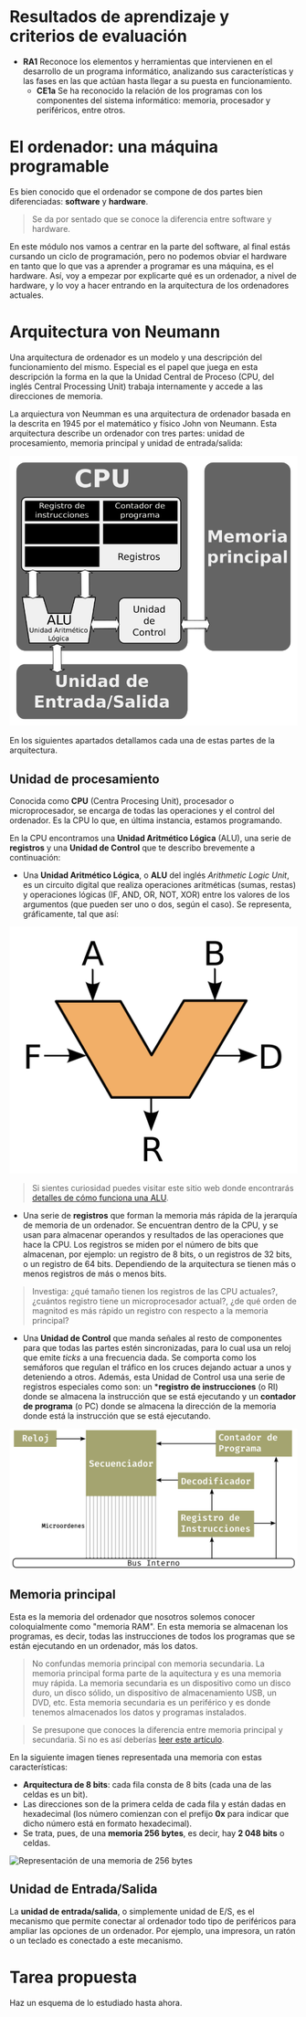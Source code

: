 # Resultados de aprendizaje y criterios de evaluación

- **RA1** Reconoce los elementos y herramientas que intervienen en el desarrollo de un programa informático, analizando sus características y las fases en las que actúan hasta llegar a su puesta en funcionamiento.
  - **CE1a** Se ha reconocido la relación de los programas con los componentes del sistema informático: memoria, procesador y periféricos, entre otros.

# El ordenador: una máquina programable

Es bien conocido que el ordenador se compone de dos partes bien diferenciadas: **software** y **hardware**.

> Se da por sentado que se conoce la diferencia entre software y hardware.

En este módulo nos vamos a centrar en la parte del software, al final estás cursando un ciclo de programación, pero no podemos obviar el hardware en tanto que lo que vas a aprender a programar es una máquina, es el hardware. Así, voy a empezar por explicarte qué es un ordenador, a nivel de hardware, y lo voy a hacer entrando en la arquitectura de los ordenadores actuales.

# Arquitectura von Neumann

Una arquitectura de ordenador es un modelo y una descripción del funcionamiento del mismo. Especial es el papel que juega en esta descripción la forma en la que la Unidad Central de Proceso (CPU, del inglés Central Processing Unit) trabaja internamente y accede a las direcciones de memoria.

La arquiectura von Neumman es una arquitectura de ordenador basada en la descrita en 1945 por el matemático y físico John von Neumann. Esta arquitectura describe un ordenador con tres partes: unidad de procesamiento, memoria principal y unidad de entrada/salida:

![Arquitectura von Neumann](./img/von_neumann.png)

En los siguientes apartados detallamos cada una de estas partes de la arquitectura.

## Unidad de procesamiento

Conocida como **CPU** (Centra Procesing Unit), procesador o microprocesador, se encarga de todas las operaciones y el control del ordenador. Es la CPU lo que, en última instancia, estamos programando.

En la CPU encontramos una **Unidad Aritmético Lógica** (ALU), una serie de **registros** y una **Unidad de Control** que te describo brevemente a continuación:

- Una **Unidad Aritmético Lógica**, o **ALU** del inglés *Arithmetic Logic Unit*, es un circuito digital que realiza operaciones aritméticas (sumas, restas) y operaciones lógicas (IF, AND, OR, NOT, XOR) entre los valores de los argumentos (que pueden ser uno o dos, según el caso). Se representa, gráficamente, tal que así:

![ALU](./img/alu_simbolo.png)

> Si sientes curiosidad puedes visitar este sitio web donde encontrarás [detalles de cómo funciona una ALU](https://hardzone.es/reportajes/que-es/alu/).

- Una serie de **registros** que forman la memoria más rápida de la jerarquía de memoria de un ordenador. Se encuentran dentro de la CPU, y se usan para almacenar operandos y resultados de las operaciones que hace la CPU. Los registros se miden por el número de bits que almacenan, por ejemplo: un registro de 8 bits, o un registros de 32 bits, o un registro de 64 bits. Dependiendo de la arquitectura se tienen más o menos registros de más o menos bits.

> Investiga: ¿qué tamaño tienen los registros de las CPU actuales?, ¿cuántos registro tiene un microprocesador actual?, ¿de qué orden de magnitod es más rápido un registro con respecto a la memoria principal?

- Una **Unidad de Control** que manda señales al resto de componentes para que todas las partes estén sincronizadas, para lo cual usa un reloj que emite *ticks* a una frecuencia dada. Se comporta como los semáforos que regulan el tráfico en los cruces dejando actuar a unos y deteniendo a otros. Además, esta Unidad de Control usa una serie de registros especiales como son: un ***registro de instrucciones** (o RI) donde se almacena la instrucción que se está ejecutando y un **contador de programa** (o PC) donde se almacena la dirección de la memoria donde está la instrucción que se está ejecutando.

![Unidad de Control](./img/unidad_control.png)

## Memoria principal

Esta es la memoria del ordenador que nosotros solemos conocer coloquialmente como "memoria RAM". En esta memoria se almacenan los programas, es decir, todas las instrucciones de todos los programas que se están ejecutando en un ordenador, más los datos.

> No confundas memoria principal con memoria secundaria. La memoria principal forma parte de la aquitectura y es una memoria muy rápida. La memoria secundaria es un dispositivo como un disco duro, un disco sólido, un dispositivo de almacenamiento USB, un DVD, etc. Esta memoria secundaria es un periférico y es donde tenemos almacenados los datos y programas instalados.

> Se presupone que conoces la diferencia entre memoria principal y secundaria. Si no es así deberías [leer este artículo](https://www.geeksforgeeks.org/difference-between-primary-and-secondary-memory/).

En la siguiente imagen tienes representada una memoria con estas características:

- **Arquitectura de 8 bits**: cada fila consta de 8 bits (cada una de las celdas es un bit).
- Las direcciones son de la primera celda de cada fila y están dadas en hexadecimal (los número comienzan con el prefijo **0x** para indicar que dicho número está en formato hexadecimal).
- Se trata, pues, de una **memoria 256 bytes**, es decir, hay **2 048 bits** o celdas.

![Representación de una memoria de 256 bytes](./img/memoria_265bytes.png)

## Unidad de Entrada/Salida

La **unidad de entrada/salida**, o simplemente unidad de E/S, es el mecanismo que permite conectar al ordenador todo tipo de periféricos para ampliar las opciones de un ordenador. Por ejemplo, una impresora, un ratón o un teclado es conectado a este mecanismo.

# Tarea propuesta

Haz un esquema de lo estudiado hasta ahora.
